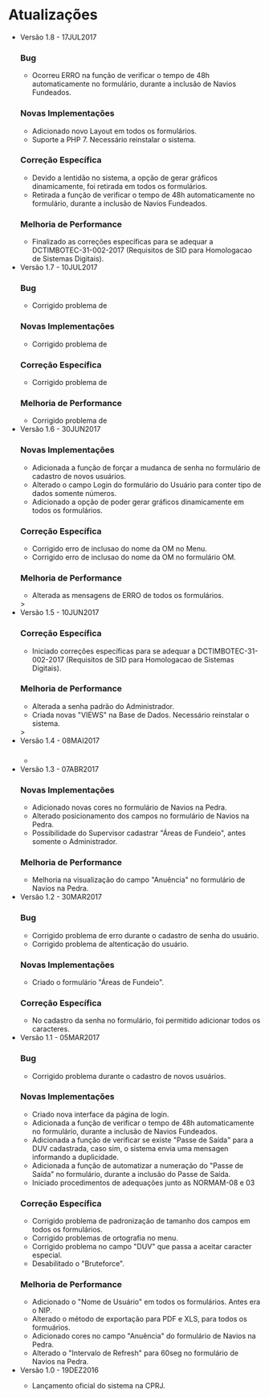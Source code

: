 <!DOCTYPE html>
   <h1>Atualizações</h1>   
    <ul>
    <li>Versão 1.8 - 17JUL2017</li>
        <h3><p>Bug</p></h3>
            <ul>
                <li> Ocorreu ERRO na função de verificar o tempo de 48h automaticamente no formulário, durante a inclusão de Navios Fundeados.</li>
            </ul>
        <h3><p>Novas Implementações</p></h3>
            <ul>
                <li> Adicionado novo Layout em todos os formulários.</li>
                <li> Suporte a PHP 7. Necessário reinstalar o sistema.</li>
            </ul>
        <h3><p>Correção Específica</p></h3>
            <ul>
                <li> Devido a lentidão no sistema, a opção de gerar gráficos dinamicamente, foi retirada em todos os formulários.</li>
                <li> Retirada a função de verificar o tempo de 48h automaticamente no formulário, durante a inclusão de Navios Fundeados.</li>
            </ul>
        <h3><p>Melhoria de Performance</p></h3>
            <ul>
                <li> Finalizado as correções específicas para se adequar a DCTIMBOTEC-31-002-2017 (Requisitos de SID para Homologacao de Sistemas Digitais).</li>
            </ul>
    <li>Versão 1.7 - 10JUL2017</li>
        <h3><p>Bug</p></h3>
            <ul>
                <li> Corrigido problema de</li>
            </ul>
        <h3><p>Novas Implementações</p></h3>
            <ul>
                <li> Corrigido problema de</li>
            </ul>
        <h3><p>Correção Específica</p></h3>
            <ul>
                <li> Corrigido problema de</li>
            </ul>
        <h3><p>Melhoria de Performance</p></h3>
            <ul>
                <li> Corrigido problema de</li>
            </ul>
    <li>Versão 1.6 - 30JUN2017</li>
	    <h3><p>Novas Implementações</p></h3>
	            <ul>
	                <li> Adicionada a função de forçar a mudanca de senha no formulário de cadastro de novos usuários.</li>
	                <li> Alterado o campo Login do formulário do Usuário para conter tipo de dados somente números.</li>
	                <li> Adicionado a opção de poder gerar gráficos dinamicamente em todos os formulários.</li>
	            </ul>
    	<h3><p>Correção Específica</p></h3>
            <ul>
                <li> Corrigido erro de inclusao do nome da OM no Menu.</li>
                <li> Corrigido erro de inclusao do nome da OM no formulário OM.</li>
            </ul>
        <h3><p>Melhoria de Performance</p></h3>
            <ul>
            	<li> Alterada as mensagens de ERRO de todos os formulários.</li>
            </ul>>
    <li>Versão 1.5 - 10JUN2017</li>
    	<h3><p>Correção Específica</p></h3>
            <ul>
                <li> Iniciado correções específicas para se adequar a DCTIMBOTEC-31-002-2017 (Requisitos de SID para Homologacao de Sistemas Digitais).</li>
            </ul>
        <h3><p>Melhoria de Performance</p></h3>
            <ul>
            	<li> Alterada a senha padrão do Administrador.</li>
            	<li> Criada novas "VIEWS" na Base de Dados. Necessário reinstalar o sistema.</li>
            </ul>>
    <li>Versão 1.4 - 08MAI2017</li>
        <h3><p></p></h3>
            <ul>
                <li> </li>
            </ul>
    <li>Versão 1.3 - 07ABR2017</li>
        <h3><p>Novas Implementações</p></h3>
            <ul>
                <li> Adicionado novas cores no formulário de Navios na Pedra.</li>
                <li> Alterado posicionamento dos campos no formulário de Navios na Pedra.</li>
                <li> Possibilidade do Supervisor cadastrar "Áreas de Fundeio", antes somente o Administrador.</li>
            </ul>
        <h3><p>Melhoria de Performance</p></h3>
            <ul>
                <li>Melhoria na visualização do campo "Anuência" no formulário de Navios na Pedra.</li>
            </ul>
    <li>Versão 1.2 - 30MAR2017</li>
        <h3><p>Bug</p></h3>
            <ul>
                <li> Corrigido problema de erro durante o cadastro de senha do usuário.</li>
                <li> Corrigido problema de altenticação do usuário.</li>
            </ul>
        <h3><p>Novas Implementações</p></h3>
            <ul>
                <li> Criado o formulário "Áreas de Fundeio".</li>
            </ul>
        <h3><p>Correção Específica</p></h3>
            <ul>
                <li> No cadastro da senha no formulário, foi permitido adicionar todos os caracteres.</li>
            </ul>
    <li>Versão 1.1 - 05MAR2017</li>
    	<h3><p>Bug</p></h3>
            <ul>
                <li> Corrigido problema durante o cadastro de novos usuários.</li>
            </ul>
    	<h3><p>Novas Implementações</p></h3>
            <ul>
                <li> Criado nova interface da página de login.</li>
                <li> Adicionada a função de verificar o tempo de 48h automaticamente no formulário, durante a inclusão de Navios Fundeados.</li>
                <li> Adicionada a função de verificar se existe "Passe de Saída" para a DUV cadastrada, caso sim, o sistema envia uma mensagen informando a duplicidade.</li>
                <li> Adicionada a função de automatizar a numeração do "Passe de Saída" no formulário, durante a inclusão do Passe de Saída.</li>
                <li> Iniciado procedimentos de adequações junto as NORMAM-08 e 03</li>
            </ul>
        <h3><p>Correção Específica</p></h3>
            <ul>
            	<li> Corrigido problema de padronização de tamanho dos campos em todos os formulários.</li>
                <li> Corrigido problemas de ortografia no menu.</li>
                <li> Corrigido problema no campo "DUV" que passa a aceitar caracter especial.</li>
                <li> Desabilitado o "Bruteforce".</li>
            </ul>
        <h3><p>Melhoria de Performance</p></h3>
            <ul>
                <li> Adicionado o "Nome de Usuário" em todos os formulários. Antes era o NIP.</li>
                <li> Alterado o método de exportação para PDF e XLS, para todos os formuários.</li>
                <li> Adicionado cores no campo "Anuência" do formulário de Navios na Pedra.</li>
                <li> Alterado o "Intervalo de Refresh" para 60seg no formulário de Navios na Pedra.</li>
            </ul>
    <li>Versão 1.0 - 19DEZ2016</li>
	    	<ul>
	        	<li> Lançamento oficial do sistema na CPRJ.</li>
	    	</ul>
    </ul>
</body>
</html>

